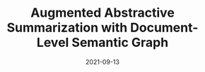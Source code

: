 ---
title: "Augmented Abstractive Summarization with Document-Level Semantic Graph"
collection: publications
permalink: /publication/2021-09-13-jds1
excerpt: 
date: 2021-09-13
venue: "Journal of Data Science"
paperurl: "https://jds-online.org/journal/JDS/article/650/info"
citation: 
---